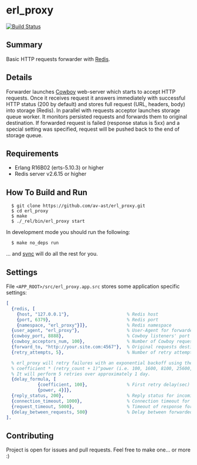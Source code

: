 erl_proxy
=========

[![Build Status](https://travis-ci.org/av-ast/erl_proxy.png?branch=master)](https://travis-ci.org/av-ast/erl_proxy)

## Summary

Basic HTTP requests forwarder with [Redis](http://redis.io).

## Details

Forwarder launches [Cowboy](https://github.com/extend/cowboy/) web-server which starts to accept HTTP requests. 
Once it receives request it answers immediately with successful HTTP status (200 by default) and stores full request 
(URL, headers, body) into storage (Redis).
In parallel with requests acceptor launches storage queue worker. It monitors persisted requests and forwards them to original destination. If forwarded request is failed (response status is 5xx) and a special setting was specified, request will be pushed back to the end of storage queue.

## Requirements

* Erlang R16B02 (erts-5.10.3) or higher
* Redis server v2.6.15 or higher

## How To Build and Run

```
  $ git clone https://github.com/av-ast/erl_proxy.git
  $ cd erl_proxy
  $ make
  $ ./_rel/bin/erl_proxy start
```

In development mode you should run the following:

```
  $ make no_deps run
```

... and [sync](https://github.com/rustyio/sync) will do all the rest for you.

## Settings

File `<APP_ROOT>/src/erl_proxy.app.src` stores some application specific settings:

``` erlang
[
  {redis, [
    {host, "127.0.0.1"},                      % Redis host
    {port, 6379},                             % Redis port
    {namespace, "erl_proxy"}]},               % Redis namespace
  {user_agent, "erl_proxy"},                  % User-Agent for forwarded requests
  {cowboy_port, 8888},                        % Cowboy listeners' port
  {cowboy_acceptors_num, 100},                % Number of Cowboy requests acceptors
  {forward_to, "http://your.site.com:4567"},  % Original requests destination URL
  {retry_attempts, 5},                        % Number of retry attempts for failed forwarded requests

  % erl_proxy will retry failures with an exponential backoff using the formula
  % coefficient * (retry_count + 1)^power (i.e. 100, 1600, 8100, 25600, 62500, ... seconds).
  % It will perform 5 retries over approximately 1 day.
  {delay_formula, [
            {coefficient, 100},               % First retry delay(sec)
            {power, 4}]},
  {reply_status, 200},                        % Reply status for incoming clients' requests
  {connection_timeout, 1000},                 % Connection timeout for forwarded requests (ms)
  {request_timeout, 5000},                    % Timeout of response for forwarded requests (ms)
  {delay_between_requests, 500}               % Delay between forwarded requests (ms)
].
```
## Contributing

Project is open for issues and pull requests. Feel free to make one... or more :)
